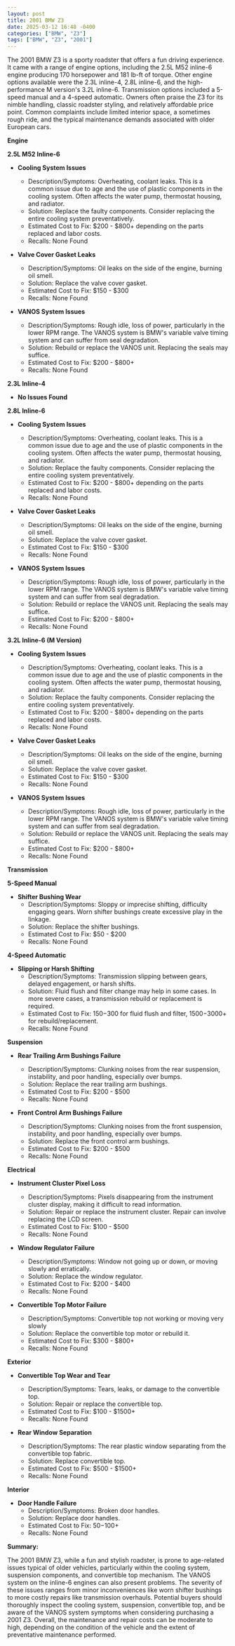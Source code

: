 ```yaml
---
layout: post
title: 2001 BMW Z3
date: 2025-03-12 16:48 -0400
categories: ["BMW", "Z3"]
tags: ["BMW", "Z3", "2001"]
---
```

The 2001 BMW Z3 is a sporty roadster that offers a fun driving experience. It came with a range of engine options, including the 2.5L M52 inline-6 engine producing 170 horsepower and 181 lb-ft of torque. Other engine options available were the 2.3L inline-4, 2.8L inline-6, and the high-performance M version's 3.2L inline-6. Transmission options included a 5-speed manual and a 4-speed automatic. Owners often praise the Z3 for its nimble handling, classic roadster styling, and relatively affordable price point. Common complaints include limited interior space, a sometimes rough ride, and the typical maintenance demands associated with older European cars.

**Engine**

**2.5L M52 Inline-6**

*   **Cooling System Issues**
    *   Description/Symptoms: Overheating, coolant leaks. This is a common issue due to age and the use of plastic components in the cooling system. Often affects the water pump, thermostat housing, and radiator.
    *   Solution: Replace the faulty components. Consider replacing the entire cooling system preventatively.
    *   Estimated Cost to Fix: $200 - $800+ depending on the parts replaced and labor costs.
    *   Recalls: None Found

*   **Valve Cover Gasket Leaks**
    *   Description/Symptoms: Oil leaks on the side of the engine, burning oil smell.
    *   Solution: Replace the valve cover gasket.
    *   Estimated Cost to Fix: $150 - $300
    *   Recalls: None Found

*   **VANOS System Issues**
    *   Description/Symptoms: Rough idle, loss of power, particularly in the lower RPM range. The VANOS system is BMW's variable valve timing system and can suffer from seal degradation.
    *   Solution: Rebuild or replace the VANOS unit. Replacing the seals may suffice.
    *   Estimated Cost to Fix: $200 - $800+
    *   Recalls: None Found

**2.3L Inline-4**

*   **No Issues Found**

**2.8L Inline-6**

*   **Cooling System Issues**
    *   Description/Symptoms: Overheating, coolant leaks. This is a common issue due to age and the use of plastic components in the cooling system. Often affects the water pump, thermostat housing, and radiator.
    *   Solution: Replace the faulty components. Consider replacing the entire cooling system preventatively.
    *   Estimated Cost to Fix: $200 - $800+ depending on the parts replaced and labor costs.
    *   Recalls: None Found

*   **Valve Cover Gasket Leaks**
    *   Description/Symptoms: Oil leaks on the side of the engine, burning oil smell.
    *   Solution: Replace the valve cover gasket.
    *   Estimated Cost to Fix: $150 - $300
    *   Recalls: None Found

*   **VANOS System Issues**
    *   Description/Symptoms: Rough idle, loss of power, particularly in the lower RPM range. The VANOS system is BMW's variable valve timing system and can suffer from seal degradation.
    *   Solution: Rebuild or replace the VANOS unit. Replacing the seals may suffice.
    *   Estimated Cost to Fix: $200 - $800+
    *   Recalls: None Found

**3.2L Inline-6 (M Version)**

*   **Cooling System Issues**
    *   Description/Symptoms: Overheating, coolant leaks. This is a common issue due to age and the use of plastic components in the cooling system. Often affects the water pump, thermostat housing, and radiator.
    *   Solution: Replace the faulty components. Consider replacing the entire cooling system preventatively.
    *   Estimated Cost to Fix: $200 - $800+ depending on the parts replaced and labor costs.
    *   Recalls: None Found

*   **Valve Cover Gasket Leaks**
    *   Description/Symptoms: Oil leaks on the side of the engine, burning oil smell.
    *   Solution: Replace the valve cover gasket.
    *   Estimated Cost to Fix: $150 - $300
    *   Recalls: None Found

*   **VANOS System Issues**
    *   Description/Symptoms: Rough idle, loss of power, particularly in the lower RPM range. The VANOS system is BMW's variable valve timing system and can suffer from seal degradation.
    *   Solution: Rebuild or replace the VANOS unit. Replacing the seals may suffice.
    *   Estimated Cost to Fix: $200 - $800+
    *   Recalls: None Found

**Transmission**

**5-Speed Manual**

*   **Shifter Bushing Wear**
    *   Description/Symptoms: Sloppy or imprecise shifting, difficulty engaging gears. Worn shifter bushings create excessive play in the linkage.
    *   Solution: Replace the shifter bushings.
    *   Estimated Cost to Fix: $50 - $200
    *   Recalls: None Found

**4-Speed Automatic**

*   **Slipping or Harsh Shifting**
    *   Description/Symptoms: Transmission slipping between gears, delayed engagement, or harsh shifts.
    *   Solution: Fluid flush and filter change may help in some cases. In more severe cases, a transmission rebuild or replacement is required.
    *   Estimated Cost to Fix: $150-$300 for fluid flush and filter, $1500-$3000+ for rebuild/replacement.
    *   Recalls: None Found

**Suspension**

*   **Rear Trailing Arm Bushings Failure**
    *   Description/Symptoms: Clunking noises from the rear suspension, instability, and poor handling, especially over bumps.
    *   Solution: Replace the rear trailing arm bushings.
    *   Estimated Cost to Fix: $200 - $500
    *   Recalls: None Found

*   **Front Control Arm Bushings Failure**
    *   Description/Symptoms: Clunking noises from the front suspension, instability, and poor handling, especially over bumps.
    *   Solution: Replace the front control arm bushings.
    *   Estimated Cost to Fix: $200 - $500
    *   Recalls: None Found

**Electrical**

*   **Instrument Cluster Pixel Loss**
    *   Description/Symptoms: Pixels disappearing from the instrument cluster display, making it difficult to read information.
    *   Solution: Repair or replace the instrument cluster. Repair can involve replacing the LCD screen.
    *   Estimated Cost to Fix: $100 - $500
    *   Recalls: None Found

*   **Window Regulator Failure**
    *   Description/Symptoms: Window not going up or down, or moving slowly and erratically.
    *   Solution: Replace the window regulator.
    *   Estimated Cost to Fix: $200 - $400
    *   Recalls: None Found

*   **Convertible Top Motor Failure**
    *   Description/Symptoms: Convertible top not working or moving very slowly
    *   Solution: Replace the convertible top motor or rebuild it.
    *   Estimated Cost to Fix: $300 - $800+
    *   Recalls: None Found

**Exterior**

*   **Convertible Top Wear and Tear**
    *   Description/Symptoms: Tears, leaks, or damage to the convertible top.
    *   Solution: Repair or replace the convertible top.
    *   Estimated Cost to Fix: $100 - $1500+
    *   Recalls: None Found

*   **Rear Window Separation**
    *   Description/Symptoms: The rear plastic window separating from the convertible top fabric.
    *   Solution: Replace convertible top.
    *   Estimated Cost to Fix: $500 - $1500+
    *   Recalls: None Found

**Interior**

*   **Door Handle Failure**
    *   Description/Symptoms: Broken door handles.
    *   Solution: Replace door handles.
    *   Estimated Cost to Fix: $50-$100+
    *   Recalls: None Found

**Summary:**

The 2001 BMW Z3, while a fun and stylish roadster, is prone to age-related issues typical of older vehicles, particularly within the cooling system, suspension components, and convertible top mechanism. The VANOS system on the inline-6 engines can also present problems. The severity of these issues ranges from minor inconveniences like worn shifter bushings to more costly repairs like transmission overhauls. Potential buyers should thoroughly inspect the cooling system, suspension, convertible top, and be aware of the VANOS system symptoms when considering purchasing a 2001 Z3. Overall, the maintenance and repair costs can be moderate to high, depending on the condition of the vehicle and the extent of preventative maintenance performed.


